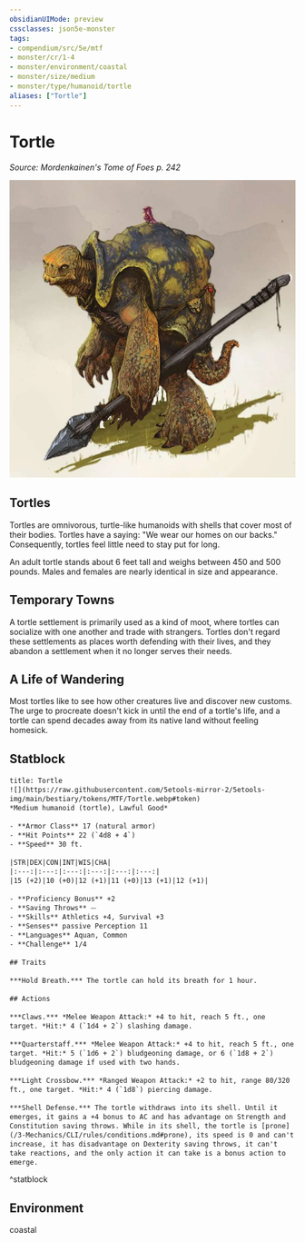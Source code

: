 ```yaml
---
obsidianUIMode: preview
cssclasses: json5e-monster
tags:
- compendium/src/5e/mtf
- monster/cr/1-4
- monster/environment/coastal
- monster/size/medium
- monster/type/humanoid/tortle
aliases: ["Tortle"]
---
```

# Tortle
*Source: Mordenkainen's Tome of Foes p. 242*  

![](https://raw.githubusercontent.com/5etools-mirror-2/5etools-img/main/bestiary/MTF/Tortle.webp#right)  
## Tortles

Tortles are omnivorous, turtle-like humanoids with shells that cover most of their bodies. Tortles have a saying: "We wear our homes on our backs." Consequently, tortles feel little need to stay put for long.

An adult tortle stands about 6 feet tall and weighs between 450 and 500 pounds. Males and females are nearly identical in size and appearance.

## Temporary Towns

A tortle settlement is primarily used as a kind of moot, where tortles can socialize with one another and trade with strangers. Tortles don't regard these settlements as places worth defending with their lives, and they abandon a settlement when it no longer serves their needs.

## A Life of Wandering

Most tortles like to see how other creatures live and discover new customs. The urge to procreate doesn't kick in until the end of a tortle's life, and a tortle can spend decades away from its native land without feeling homesick.


## Statblock

```ad-statblock
title: Tortle
![](https://raw.githubusercontent.com/5etools-mirror-2/5etools-img/main/bestiary/tokens/MTF/Tortle.webp#token)
*Medium humanoid (tortle), Lawful Good*

- **Armor Class** 17 (natural armor)
- **Hit Points** 22 (`4d8 + 4`) 
- **Speed** 30 ft.

|STR|DEX|CON|INT|WIS|CHA|
|:---:|:---:|:---:|:---:|:---:|:---:|
|15 (+2)|10 (+0)|12 (+1)|11 (+0)|13 (+1)|12 (+1)|

- **Proficiency Bonus** +2
- **Saving Throws** ⏤
- **Skills** Athletics +4, Survival +3
- **Senses** passive Perception 11
- **Languages** Aquan, Common
- **Challenge** 1/4

## Traits

***Hold Breath.*** The tortle can hold its breath for 1 hour.

## Actions

***Claws.*** *Melee Weapon Attack:* +4 to hit, reach 5 ft., one target. *Hit:* 4 (`1d4 + 2`) slashing damage.

***Quarterstaff.*** *Melee Weapon Attack:* +4 to hit, reach 5 ft., one target. *Hit:* 5 (`1d6 + 2`) bludgeoning damage, or 6 (`1d8 + 2`) bludgeoning damage if used with two hands.

***Light Crossbow.*** *Ranged Weapon Attack:* +2 to hit, range 80/320 ft., one target. *Hit:* 4 (`1d8`) piercing damage.

***Shell Defense.*** The tortle withdraws into its shell. Until it emerges, it gains a +4 bonus to AC and has advantage on Strength and Constitution saving throws. While in its shell, the tortle is [prone](/3-Mechanics/CLI/rules/conditions.md#prone), its speed is 0 and can't increase, it has disadvantage on Dexterity saving throws, it can't take reactions, and the only action it can take is a bonus action to emerge.
```
^statblock

## Environment

coastal